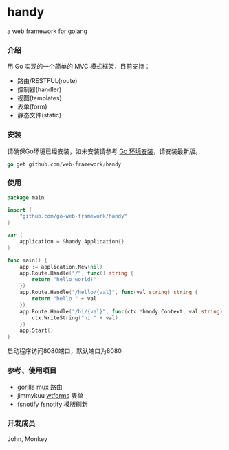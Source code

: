 handy
=====
a web framework for golang

### 介绍
用 Go 实现的一个简单的 MVC 模式框架，目前支持：

* 路由/RESTFUL(route)
* 控制器(handler)
* 视图(templates)
* 表单(form)
* 静态文件(static)

### 安装
请确保Go环境已经安装，如未安装请参考 [Go 环境安装](http://golang.org/doc/install.html)，请安装最新版。

``` go
go get github.com/web-framework/handy
```

### 使用
```go
package main

import (
    "github.com/go-web-framework/handy"
)

var (
    application = &handy.Application{}
)

func main() {
    app := application.New(nil)
    app.Route.Handle("/", func() string {
        return "hello world!"
    })
    app.Route.Handle("/hello/{val}", func(val string) string {
        return "hello " + val
    })
    app.Route.Handle("/hi/{val}", func(ctx *handy.Context, val string) {
        ctx.WriteString("hi " + val)
    })
    app.Start()
}
```
启动程序访问8080端口，默认端口为8080

### 参考、使用项目
- gorilla [mux](https://github.com/gorilla/mux) 路由
- jimmykuu [wtforms](https://github.com/jimmykuu/wtforms) 表单
- fsnotify [fsnotify](https://github.com/robfig/fsnotify) 模版刷新

### 开发成员
John, Monkey
